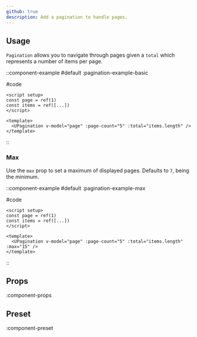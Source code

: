 ```yaml
---
github: true
description: Add a pagination to handle pages.
---
```


## Usage

`Pagination` allows you to navigate through pages given a `total` which represents a number of items per page.

::component-example
#default
:pagination-example-basic

#code
```vue
<script setup>
const page = ref(1)
const items = ref([...])
</script>

<template>
  <UPagination v-model="page" :page-count="5" :total="items.length" />
</template>
```
::

### Max

Use the `max` prop to set a maximum of displayed pages. Defaults to `7`, being the minimum.

::component-example
#default
:pagination-example-max

#code
```vue
<script setup>
const page = ref(1)
const items = ref([...])
</script>

<template>
  <UPagination v-model="page" :page-count="5" :total="items.length" :max="15" />
</template>
```
::

## Props

:component-props

## Preset

:component-preset
